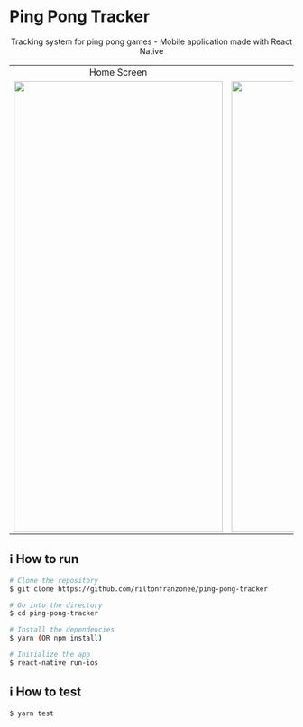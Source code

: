 # Ping Pong Tracker

<p align="center">
Tracking system for ping pong games - Mobile application made with React Native
</p>

 <table>
  <tr>
    <td align="center">Home Screen</td>
    <td align="center">Game Screen</td>
  </tr>
   <tr>
    <td><img width="370" height="800" src="https://user-images.githubusercontent.com/58868651/110244066-c92e8800-7f3b-11eb-9989-6442c75955bd.png"></td>
    <td><img width="370" height="800" src="https://user-images.githubusercontent.com/58868651/110244070-caf84b80-7f3b-11eb-9be4-8b4d754eed74.png"></td>
  </tr>
 </table>

## :information_source: How to run

```bash
# Clone the repository
$ git clone https://github.com/riltonfranzonee/ping-pong-tracker

# Go into the directory
$ cd ping-pong-tracker

# Install the dependencies
$ yarn (OR npm install)

# Initialize the app
$ react-native run-ios
```

## :information_source: How to test

```bash
$ yarn test

